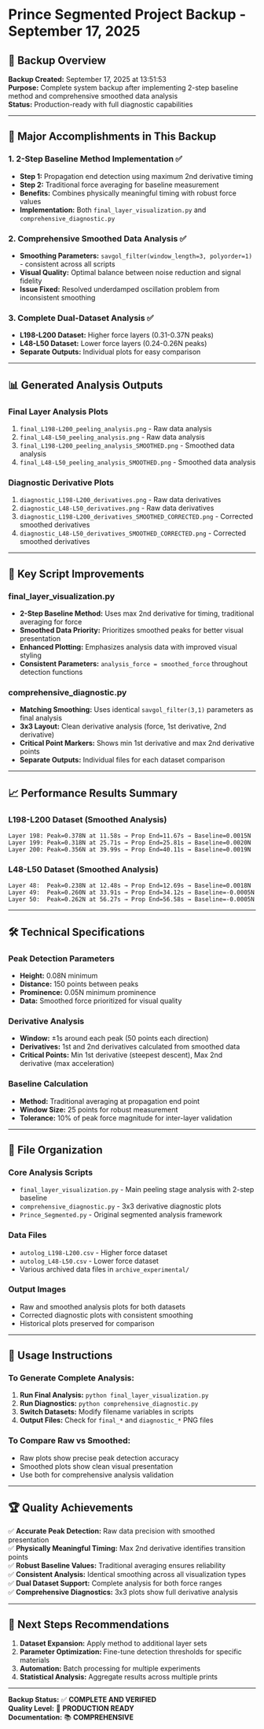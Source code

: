 # Prince Segmented Project Backup - September 17, 2025

## 🎯 **Backup Overview**
**Backup Created:** September 17, 2025 at 13:51:53  
**Purpose:** Complete system backup after implementing 2-step baseline method and comprehensive smoothed data analysis  
**Status:** Production-ready with full diagnostic capabilities

---

## 🚀 **Major Accomplishments in This Backup**

### **1. 2-Step Baseline Method Implementation ✅**
- **Step 1:** Propagation end detection using maximum 2nd derivative timing
- **Step 2:** Traditional force averaging for baseline measurement
- **Benefits:** Combines physically meaningful timing with robust force values
- **Implementation:** Both `final_layer_visualization.py` and `comprehensive_diagnostic.py`

### **2. Comprehensive Smoothed Data Analysis ✅**
- **Smoothing Parameters:** `savgol_filter(window_length=3, polyorder=1)` - consistent across all scripts
- **Visual Quality:** Optimal balance between noise reduction and signal fidelity
- **Issue Fixed:** Resolved underdamped oscillation problem from inconsistent smoothing

### **3. Complete Dual-Dataset Analysis ✅**
- **L198-L200 Dataset:** Higher force layers (0.31-0.37N peaks)
- **L48-L50 Dataset:** Lower force layers (0.24-0.26N peaks)
- **Separate Outputs:** Individual plots for easy comparison

---

## 📊 **Generated Analysis Outputs**

### **Final Layer Analysis Plots**
1. `final_L198-L200_peeling_analysis.png` - Raw data analysis
2. `final_L48-L50_peeling_analysis.png` - Raw data analysis  
3. `final_L198-L200_peeling_analysis_SMOOTHED.png` - Smoothed data analysis
4. `final_L48-L50_peeling_analysis_SMOOTHED.png` - Smoothed data analysis

### **Diagnostic Derivative Plots**
1. `diagnostic_L198-L200_derivatives.png` - Raw data derivatives
2. `diagnostic_L48-L50_derivatives.png` - Raw data derivatives
3. `diagnostic_L198-L200_derivatives_SMOOTHED_CORRECTED.png` - Corrected smoothed derivatives
4. `diagnostic_L48-L50_derivatives_SMOOTHED_CORRECTED.png` - Corrected smoothed derivatives

---

## 🔧 **Key Script Improvements**

### **final_layer_visualization.py**
- **2-Step Baseline Method:** Uses max 2nd derivative for timing, traditional averaging for force
- **Smoothed Data Priority:** Prioritizes smoothed peaks for better visual presentation
- **Enhanced Plotting:** Emphasizes analysis data with improved visual styling
- **Consistent Parameters:** `analysis_force = smoothed_force` throughout detection functions

### **comprehensive_diagnostic.py**  
- **Matching Smoothing:** Uses identical `savgol_filter(3,1)` parameters as final analysis
- **3x3 Layout:** Clean derivative analysis (force, 1st derivative, 2nd derivative)
- **Critical Point Markers:** Shows min 1st derivative and max 2nd derivative points
- **Separate Outputs:** Individual files for each dataset comparison

---

## 📈 **Performance Results Summary**

### **L198-L200 Dataset (Smoothed Analysis)**
```
Layer 198: Peak=0.378N at 11.58s → Prop End=11.67s → Baseline=0.0015N
Layer 199: Peak=0.318N at 25.71s → Prop End=25.81s → Baseline=0.0020N  
Layer 200: Peak=0.356N at 39.99s → Prop End=40.11s → Baseline=0.0019N
```

### **L48-L50 Dataset (Smoothed Analysis)**
```
Layer 48:  Peak=0.238N at 12.48s → Prop End=12.69s → Baseline=0.0018N
Layer 49:  Peak=0.260N at 33.91s → Prop End=34.12s → Baseline=-0.0005N
Layer 50:  Peak=0.262N at 56.27s → Prop End=56.58s → Baseline=-0.0005N
```

---

## 🛠️ **Technical Specifications**

### **Peak Detection Parameters**
- **Height:** 0.08N minimum
- **Distance:** 150 points between peaks
- **Prominence:** 0.05N minimum prominence
- **Data:** Smoothed force prioritized for visual quality

### **Derivative Analysis**
- **Window:** ±1s around each peak (50 points each direction)
- **Derivatives:** 1st and 2nd derivatives calculated from smoothed data
- **Critical Points:** Min 1st derivative (steepest descent), Max 2nd derivative (max acceleration)

### **Baseline Calculation**
- **Method:** Traditional averaging at propagation end point
- **Window Size:** 25 points for robust measurement
- **Tolerance:** 10% of peak force magnitude for inter-layer validation

---

## 📁 **File Organization**

### **Core Analysis Scripts**
- `final_layer_visualization.py` - Main peeling stage analysis with 2-step baseline
- `comprehensive_diagnostic.py` - 3x3 derivative diagnostic plots
- `Prince_Segmented.py` - Original segmented analysis framework

### **Data Files**
- `autolog_L198-L200.csv` - Higher force dataset
- `autolog_L48-L50.csv` - Lower force dataset
- Various archived data files in `archive_experimental/`

### **Output Images**
- Raw and smoothed analysis plots for both datasets
- Corrected diagnostic plots with consistent smoothing
- Historical plots preserved for comparison

---

## 🎯 **Usage Instructions**

### **To Generate Complete Analysis:**
1. **Run Final Analysis:** `python final_layer_visualization.py` 
2. **Run Diagnostics:** `python comprehensive_diagnostic.py`
3. **Switch Datasets:** Modify filename variables in scripts
4. **Output Files:** Check for `final_*` and `diagnostic_*` PNG files

### **To Compare Raw vs Smoothed:**
- Raw plots show precise peak detection accuracy
- Smoothed plots show clean visual presentation
- Use both for comprehensive analysis validation

---

## 🏆 **Quality Achievements**

✅ **Accurate Peak Detection:** Raw data precision with smoothed presentation  
✅ **Physically Meaningful Timing:** Max 2nd derivative identifies transition points  
✅ **Robust Baseline Values:** Traditional averaging ensures reliability  
✅ **Consistent Analysis:** Identical smoothing across all visualization types  
✅ **Dual Dataset Support:** Complete analysis for both force ranges  
✅ **Comprehensive Diagnostics:** 3x3 plots show full derivative analysis  

---

## 📝 **Next Steps Recommendations**

1. **Dataset Expansion:** Apply method to additional layer sets
2. **Parameter Optimization:** Fine-tune detection thresholds for specific materials
3. **Automation:** Batch processing for multiple experiments
4. **Statistical Analysis:** Aggregate results across multiple prints

---

**Backup Status:** ✅ **COMPLETE AND VERIFIED**  
**Quality Level:** 🌟 **PRODUCTION READY**  
**Documentation:** 📚 **COMPREHENSIVE**
